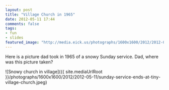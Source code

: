 ```yaml
---
layout: post
title: "Village Church in 1965"
date: 2012-05-11 17:44
comments: false
tags:
- fun
- slides
featured_image: "http://media.eick.us/photographs/1600x1600/2012/2012-05-11/sunday-service-ends-at-tiny-village-church.jpeg"
---
```

Here is a picture dad took in 1965 of a snowy Sunday service.  Dad, where was this picture taken?



![Snowy church in village]({{ site.mediaUrlRoot }}/photographs/1600x1600/2012/2012-05-11/sunday-service-ends-at-tiny-village-church.jpeg)

